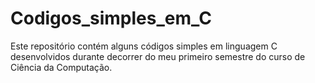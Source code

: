 # Codigos_simples_em_C
Este repositório contém alguns códigos simples em linguagem C desenvolvidos durante decorrer do meu primeiro semestre do curso de Ciência da Computação.
